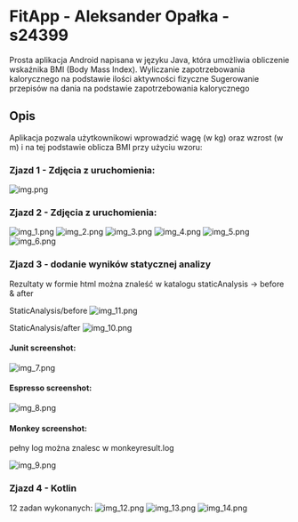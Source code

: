# FitApp - Aleksander Opałka - s24399

Prosta aplikacja Android napisana w języku Java, która umożliwia obliczenie wskaźnika BMI (Body Mass Index). 
Wyliczanie zapotrzebowania kalorycznego na podstawie ilości aktywności fizyczne
Sugerowanie przepisów na dania na podstawie zapotrzebowania kalorycznego


## Opis

Aplikacja pozwala użytkownikowi wprowadzić wagę (w kg) oraz wzrost (w m) i na tej podstawie oblicza BMI przy użyciu wzoru:

### Zjazd 1 - Zdjęcia z uruchomienia:

![img.png](img.png)

### Zjazd 2 - Zdjęcia z uruchomienia:

![img_1.png](img_1.png)
![img_2.png](img_2.png)
![img_3.png](img_3.png)
![img_4.png](img_4.png)
![img_5.png](img_5.png)
![img_6.png](img_6.png)

### Zjazd 3 - dodanie wyników statycznej analizy
Rezultaty w formie html można znaleść w katalogu staticAnalysis -> before & after

StaticAnalysis/before
![img_11.png](img_11.png)

StaticAnalysis/after
![img_10.png](img_10.png)

#### Junit screenshot:

![img_7.png](img_7.png)

#### Espresso screenshot:

![img_8.png](img_8.png)

#### Monkey screenshot:

pełny log można znalesc w monkeyresult.log

![img_9.png](img_9.png)

### Zjazd 4 - Kotlin

12 zadan wykonanych:
![img_12.png](img_12.png)
![img_13.png](img_13.png)
![img_14.png](img_14.png)